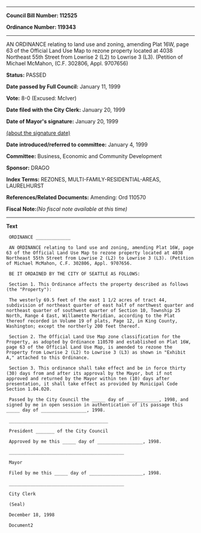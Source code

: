 

********

**Council Bill Number: 112525**
   
**Ordinance Number: 119343**
********

 AN ORDINANCE relating to land use and zoning, amending Plat 16W, page 63 of the Official Land Use Map to rezone property located at 4038 Northeast 55th Street from Lowrise 2 (L2) to Lowrise 3 (L3). (Petition of Michael McMahon, (C.F. 302806, Appl. 9707656)

**Status:** PASSED
   
**Date passed by Full Council:** January 11, 1999
   
**Vote:** 8-0 (Excused: McIver)
   
**Date filed with the City Clerk:** January 20, 1999
   
**Date of Mayor's signature:** January 20, 1999
   
[(about the signature date)](/~public/approvaldate.htm)
   
   
   
**Date introduced/referred to committee:** January 4, 1999
   
**Committee:** Business, Economic and Community Development
   
**Sponsor:** DRAGO
   
   
**Index Terms:** REZONES, MULTI-FAMILY-RESIDENTIAL-AREAS, LAURELHURST

**References/Related Documents:** Amending: Ord 110570

**Fiscal Note:**_(No fiscal note available at this time)_

********

**Text**
   
```
 ORDINANCE _____________

 AN ORDINANCE relating to land use and zoning, amending Plat 16W, page 63 of the Official Land Use Map to rezone property located at 4038 Northeast 55th Street from Lowrise 2 (L2) to Lowrise 3 (L3). (Petition of Michael McMahon, C.F. 302806, Appl. 9707656.

 BE IT ORDAINED BY THE CITY OF SEATTLE AS FOLLOWS:

 Section 1. This Ordinance affects the property described as follows (the "Property"):

 The westerly 69.5 feet of the east 1 1/2 acres of tract 44, subdivision of northeast quarter of east half of northwest quarter and northeast quarter of southwest quarter of Section 10, Township 25 North, Range 4 East, Willamette Meridian, according to the Plat thereof recorded in Volume 19 of plats, Page 12, in King County, Washington; except the northerly 200 feet thereof.

 Section 2. The Official Land Use Map zone classification for the Property, as adopted by Ordinance 110570 and established on Plat 16W, page 63 of the Official Land Use Map, is amended to rezone the Property from Lowrise 2 (L2) to Lowrise 3 (L3) as shown in "Exhibit A," attached to this Ordinance.

 Section 3. This ordinance shall take effect and be in force thirty (30) days from and after its approval by the Mayor, but if not approved and returned by the Mayor within ten (10) days after presentation, it shall take effect as provided by Municipal Code Section 1.04.020.

 Passed by the City Council the _____ day of ____________, 1998, and signed by me in open session in authentication of its passage this _____ day of _________________, 1998.

 _____________________________________

 President _______ of the City Council

 Approved by me this _____ day of _________________, 1998.

 ___________________________________________

 Mayor

 Filed by me this _____ day of ____________________, 1998.

 ___________________________________________

 City Clerk

 (Seal)

 December 18, 1998

 Document2

```
